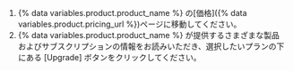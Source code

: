 1. {% data variables.product.product_name %} の[価格]({% data variables.product.pricing_url %})ページに移動してください。
2. {% data variables.product.product_name %} が提供するさまざまな製品およびサブスクリプションの情報をお読みいただき、選択したいプランの下にある [Upgrade] ボタンをクリックしてください。
